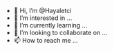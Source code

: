 - 👋 Hi, I’m @Hayaletci
- 👀 I’m interested in ...
- 🌱 I’m currently learning ...
- 💞️ I’m looking to collaborate on ...
- 📫 How to reach me ...

<!---
Hayaletci/Hayaletci is a ✨ special ✨ repository because its `README.md` (this file) appears on your GitHub profile.
You can click the Preview link to take a look at your changes.
--->
